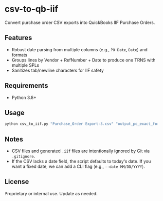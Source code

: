 csv-to-qb-iif
================

Convert purchase order CSV exports into QuickBooks IIF Purchase Orders.

Features
--------
- Robust date parsing from multiple columns (e.g., `PO Date`, `Date`) and formats
- Groups lines by Vendor + RefNumber + Date to produce one TRNS with multiple SPLs
- Sanitizes tab/newline characters for IIF safety

Requirements
------------
- Python 3.8+

Usage
-----
```bash
python csv_to_iif.py "Purchase_Order Export-3.csv" "output_po_exact_format_3.iif"
```

Notes
-----
- CSV files and generated `.iif` files are intentionally ignored by Git via `.gitignore`.
- If the CSV lacks a date field, the script defaults to today's date. If you want a fixed date, we can add a CLI flag (e.g., `--date MM/DD/YYYY`).

License
-------
Proprietary or internal use. Update as needed.


